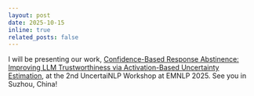 ```yaml
---
layout: post
date: 2025-10-15
inline: true
related_posts: false
---
```


I will be presenting our work, [Confidence-Based Response Abstinence: Improving LLM Trustworthiness via Activation-Based Uncertainty Estimation](https://arxiv.org/abs/2510.13750), at the 2nd UncertaiNLP Workshop at EMNLP 2025. See you in Suzhou, China!